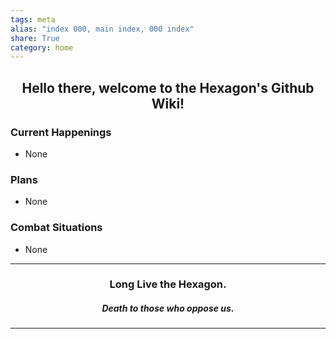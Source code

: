 ```yaml
---
tags: meta
alias: "index 000, main index, 000 index"
share: True
category: home
---
```

<center><H2>Hello there, welcome to the Hexagon's Github Wiki!</H2></center>

### Current Happenings
- None

### Plans
- None

### Combat Situations
- None



---

<center><H3>Long Live the Hexagon.</H3><H5>Death to those who oppose us.</H5></center>

---